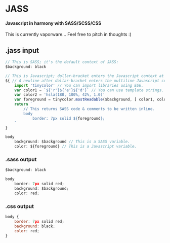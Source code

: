 # JASS
#### Javascript in harmony with SASS/SCSS/CSS

This is currently vaporware... Feel free to pitch in thoughts :)

## .jass input

```js
// This is SASS; it's the default context of JASS:
$background: black

// This is Javascript; dollar-bracket enters the Javascript context at any time:
${ // A newline after dollar-bracket enters the multiline Javascript context:
	import 'tinycolor' // You can import libraries using ES6.
	var color1 = `${'r'}${'e'}${'d'}` // You can use template strings.
	var color2 = 'hsla(180, 100%, 42%, 1.0)'
	var foreground = tinycolor.mostReadable($background, [ color1, color2 ]) // You can use defined SASS variables in your Javascript.
	return `
		// This returns SASS code & comments to be written inline.
		body 
			border: 7px solid ${foreground};
	`
}

body
	background: $background // This is a SASS variable.
	color: ${foreground} // This is a Javascript variable.
```

### .sass output
```js
$background: black

body 
	border: 7px solid red;
	background: $background;
	color: red;
```

### .css output
```js
body {
	border: 7px solid red;
	background: black;
	color: red;
}
```
